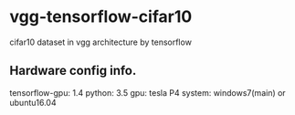 # vgg-tensorflow-cifar10
cifar10 dataset in vgg architecture by tensorflow
## Hardware config info.
tensorflow-gpu: 1.4
python: 3.5
gpu: tesla P4
system: windows7(main) or ubuntu16.04


